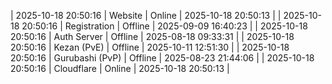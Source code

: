 | 2025-10-18 20:50:16 | Website | Online | 2025-10-18 20:50:13 |
| 2025-10-18 20:50:16 | Registration | Offline | 2025-09-09 16:40:23 |
| 2025-10-18 20:50:16 | Auth Server | Offline | 2025-08-18 09:33:31 |
| 2025-10-18 20:50:16 | Kezan (PvE) | Offline | 2025-10-11 12:51:30 |
| 2025-10-18 20:50:16 | Gurubashi (PvP) | Offline | 2025-08-23 21:44:06 |
| 2025-10-18 20:50:16 | Cloudflare | Online | 2025-10-18 20:50:13 |
